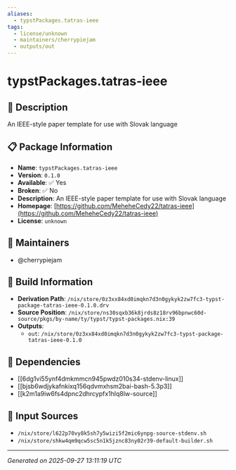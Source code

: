 ```yaml
---
aliases:
  - typstPackages.tatras-ieee
tags:
  - license/unknown
  - maintainers/cherrypiejam
  - outputs/out
---
```


# typstPackages.tatras-ieee

## 📝 Description

An IEEE-style paper template for use with Slovak language

## 📋 Package Information

- **Name**: `typstPackages.tatras-ieee`
- **Version**: `0.1.0`
- **Available**: ✅ Yes
- **Broken**: ✅ No
- **Description**: An IEEE-style paper template for use with Slovak language
- **Homepage**: [https://github.com/MeheheCedy22/tatras-ieee](https://github.com/MeheheCedy22/tatras-ieee)
- **License**: `unknown`
## 👥 Maintainers

- @cherrypiejam


## 🔧 Build Information

- **Derivation Path**: `/nix/store/0z3xx84xd0imqkn7d3n0gykyk2zw7fc3-typst-package-tatras-ieee-0.1.0.drv`
- **Source Position**: `/nix/store/ns30sqxb36k8jrds8z18rv96bpnwc60d-source/pkgs/by-name/ty/typst/typst-packages.nix:39`
- **Outputs**:
  - `out`:  `/nix/store/0z3xx84xd0imqkn7d3n0gykyk2zw7fc3-typst-package-tatras-ieee-0.1.0`

## 🔗 Dependencies

- [[6dg1vi55ynf4dmkmmcn945pwdz010s34-stdenv-linux]]
- [[bjsb6wdjykafnkixq156qdvmxhsm2bai-bash-5.3p3]]
- [[k2m1a9iw6fs4dpnc2dhrcypfx1hlq8lw-source]]

## 📁 Input Sources

- `/nix/store/l622p70vy8k5sh7y5wizi5f2mic6ynpg-source-stdenv.sh`
- `/nix/store/shkw4qm9qcw5sc5n1k5jznc83ny02r39-default-builder.sh`

---
*Generated on 2025-09-27 13:11:19 UTC*
